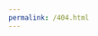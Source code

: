```yaml
---
permalink: /404.html
---
```


<html lang="en">
<head>
  <base href="/">
  <link rel="icon" type="image/x-icon" href="assets/img/favicon.ico">
</head>
<body>
  <app-root></app-root>
</body>
</html>
